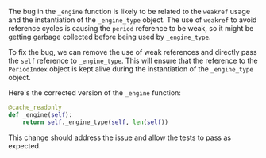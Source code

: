 The bug in the `_engine` function is likely to be related to the `weakref` usage and the instantiation of the `_engine_type` object. The use of `weakref` to avoid reference cycles is causing the `period` reference to be weak, so it might be getting garbage collected before being used by `_engine_type`.

To fix the bug, we can remove the use of weak references and directly pass the `self` reference to `_engine_type`. This will ensure that the reference to the `PeriodIndex` object is kept alive during the instantiation of the `_engine_type` object.

Here's the corrected version of the `_engine` function:

```python
@cache_readonly
def _engine(self):
    return self._engine_type(self, len(self))
```

This change should address the issue and allow the tests to pass as expected.